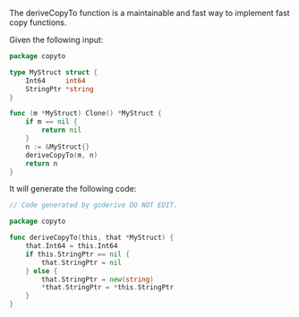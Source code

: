 The deriveCopyTo function is a maintainable and fast way to implement fast copy functions.

Given the following input:

```go
package copyto

type MyStruct struct {
	Int64     int64
	StringPtr *string
}

func (m *MyStruct) Clone() *MyStruct {
	if m == nil {
		return nil
	}
	n := &MyStruct{}
	deriveCopyTo(m, n)
	return n
}
```

It will generate the following code:

```go
// Code generated by goderive DO NOT EDIT.

package copyto

func deriveCopyTo(this, that *MyStruct) {
	that.Int64 = this.Int64
	if this.StringPtr == nil {
		that.StringPtr = nil
	} else {
		that.StringPtr = new(string)
		*that.StringPtr = *this.StringPtr
	}
}
```